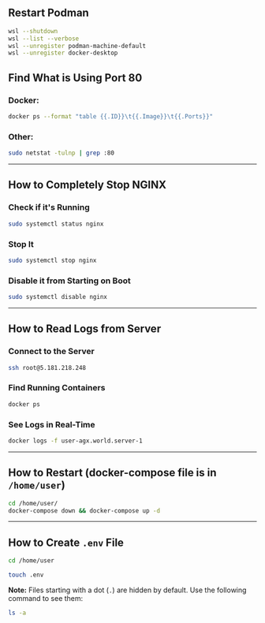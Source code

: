 ## Restart Podman

```sh
wsl --shutdown
wsl --list --verbose
wsl --unregister podman-machine-default
wsl --unregister docker-desktop
```

## Find What is Using Port 80

### Docker:

```sh
docker ps --format "table {{.ID}}\t{{.Image}}\t{{.Ports}}"
```

### Other:

```sh
sudo netstat -tulnp | grep :80
```

---

## How to Completely Stop NGINX

### Check if it's Running

```sh
sudo systemctl status nginx
```

### Stop It

```sh
sudo systemctl stop nginx
```

### Disable it from Starting on Boot

```sh
sudo systemctl disable nginx
```

---

## How to Read Logs from Server

### Connect to the Server

```sh
ssh root@5.181.218.248
```

### Find Running Containers

```sh
docker ps
```

### See Logs in Real-Time

```sh
docker logs -f user-agx.world.server-1
```

---

## How to Restart (docker-compose file is in `/home/user`)

```sh
cd /home/user/
docker-compose down && docker-compose up -d
```

---

## How to Create `.env` File

```sh
cd /home/user

touch .env
```

**Note:** Files starting with a dot (`.`) are hidden by default. Use the following command to see them:

```sh
ls -a
```